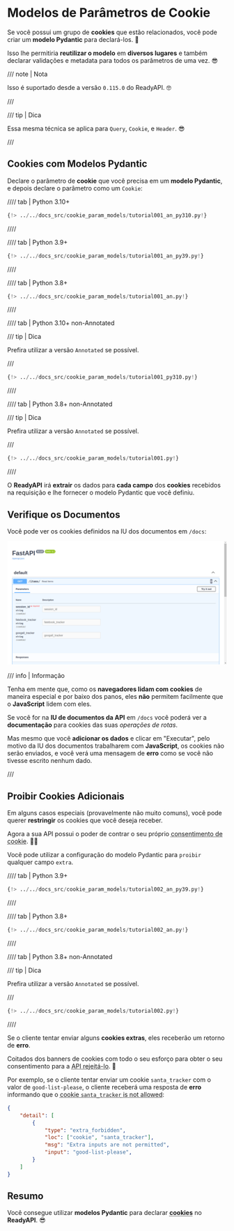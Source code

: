 # Modelos de Parâmetros de Cookie

Se você possui um grupo de **cookies** que estão relacionados, você pode criar um **modelo Pydantic** para declará-los. 🍪

Isso lhe permitiria **reutilizar o modelo** em **diversos lugares** e também declarar validações e metadata para todos os parâmetros de uma vez. 😎

/// note | Nota

Isso é suportado desde a versão `0.115.0` do ReadyAPI. 🤓

///

/// tip | Dica

Essa mesma técnica se aplica para `Query`, `Cookie`, e `Header`. 😎

///

## Cookies com Modelos Pydantic

Declare o parâmetro de **cookie** que você precisa em um **modelo Pydantic**, e depois declare o parâmetro como um `Cookie`:

//// tab | Python 3.10+

```Python hl_lines="9-12  16"
{!> ../../docs_src/cookie_param_models/tutorial001_an_py310.py!}
```

////

//// tab | Python 3.9+

```Python hl_lines="9-12  16"
{!> ../../docs_src/cookie_param_models/tutorial001_an_py39.py!}
```

////

//// tab | Python 3.8+

```Python hl_lines="10-13  17"
{!> ../../docs_src/cookie_param_models/tutorial001_an.py!}
```

////

//// tab | Python 3.10+ non-Annotated

/// tip | Dica

Prefira utilizar a versão `Annotated` se possível.

///

```Python hl_lines="7-10  14"
{!> ../../docs_src/cookie_param_models/tutorial001_py310.py!}
```

////

//// tab | Python 3.8+ non-Annotated

/// tip | Dica

Prefira utilizar a versão `Annotated` se possível.

///

```Python hl_lines="9-12  16"
{!> ../../docs_src/cookie_param_models/tutorial001.py!}
```

////

O **ReadyAPI** irá **extrair** os dados para **cada campo** dos **cookies** recebidos na requisição e lhe fornecer o modelo Pydantic que você definiu.

## Verifique os Documentos

Você pode ver os cookies definidos na IU dos documentos em `/docs`:

<div class="screenshot">
<img src="/img/tutorial/cookie-param-models/image01.png">
</div>

/// info | Informação

Tenha em mente que, como os **navegadores lidam com cookies** de maneira especial e por baixo dos panos, eles **não** permitem facilmente que o **JavaScript** lidem com eles.

Se você for na **IU de documentos da API** em `/docs` você poderá ver a **documentação** para cookies das suas *operações de rotas*.

Mas mesmo que você **adicionar os dados** e clicar em "Executar", pelo motivo da IU dos documentos trabalharem com **JavaScript**, os cookies não serão enviados, e você verá uma mensagem de **erro** como se você não tivesse escrito nenhum dado.

///

## Proibir Cookies Adicionais

Em alguns casos especiais (provavelmente não muito comuns), você pode querer **restringir** os cookies que você deseja receber.

Agora a sua API possui o poder de contrar o seu próprio <abbr title="Isso é uma brincadeira, só por precaução. Isso não tem nada a ver com consentimentos de cookies, mas é engraçado que até a API consegue rejeitar os coitados dos cookies. Coma um biscoito. 🍪">consentimento de cookie</abbr>. 🤪🍪


 Você pode utilizar a configuração do modelo Pydantic para `proibir` qualquer campo `extra`.


//// tab | Python 3.9+

```Python hl_lines="10"
{!> ../../docs_src/cookie_param_models/tutorial002_an_py39.py!}
```

////

//// tab | Python 3.8+

```Python hl_lines="11"
{!> ../../docs_src/cookie_param_models/tutorial002_an.py!}
```

////

//// tab | Python 3.8+ non-Annotated

/// tip | Dica

Prefira utilizar a versão `Annotated` se possível.

///

```Python hl_lines="10"
{!> ../../docs_src/cookie_param_models/tutorial002.py!}
```

////

Se o cliente tentar enviar alguns **cookies extras**, eles receberão um retorno de **erro**.

Coitados dos banners de cookies com todo o seu esforço para obter o seu consentimento para a <abbr title="Isso é uma outra piada. Não preste atenção em mim. Beba um café com o seu cookie. ☕">API rejeitá-lo</abbr>. 🍪

Por exemplo, se o cliente tentar enviar um cookie `santa_tracker` com o valor de `good-list-please`, o cliente receberá uma resposta de **erro** informando que o <abbr title="O papai noel desaprova a falta de biscoitos. 🎅 Ok, chega de piadas com os cookies.">cookie `santa_tracker` is not allowed</abbr>:

```json
{
    "detail": [
        {
            "type": "extra_forbidden",
            "loc": ["cookie", "santa_tracker"],
            "msg": "Extra inputs are not permitted",
            "input": "good-list-please",
        }
    ]
}
```

## Resumo

Você consegue utilizar **modelos Pydantic** para declarar <abbr title="Coma um último biscoito antes de você ir embora. 🍪">**cookies**</abbr> no **ReadyAPI**. 😎

